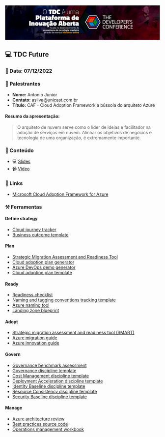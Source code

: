<p align="center">
<img src="assets/images/tdc.jpg">
</p>

## 💻 **TDC Future**
### 📅 Data: 07/12/2022

### 🎤 **Palestrantes**

- **Nome:** Antonio Junior
- **Contato:** asilva@unicast.com.br
- **Título:** CAF - Cloud Adoption Framework a bússola do arquiteto Azure

#### **Resumo da apresentação:** 


> O arquiteto de nuvem serve como o líder de ideias e facilitador na adoção de serviços em nuvem. Alinhar os objetivos de negócios e tecnologia de uma organização, é extremamente importante.

### 💬 Conteúdo

- 💻 [Slides](/TDC%20Future%202022/TDC%20Future%20-%20CAF%20-%20Cloud%20Adoption%20Framework%20a%20bússola%20do%20arquiteto%20Azure.pdf) 
- 📹 [Vídeo](https://www.youtube.com/channel/UCYpdjQbbkBQpDWI1rapkVUA)

### 🔗 Links

- [Microsoft Cloud Adoption Framework for Azure](https://aka.ms/adopt/overview)

### ⚒️ Ferramentas

#### Define strategy

- [Cloud journey tracker](https://aka.ms/adopt/journeytracker)
- [Business outcome template](https://archcenter.blob.core.windows.net/cdn/business-outcome-template.xlsx)

#### Plan

- [Strategic Migration Assessment and Readiness Tool](https://learn.microsoft.com/en-us/assessments/?mode=pre-assessment&id=Strategic-Migration-Assessment)
- [Cloud adoption plan generator](https://learn.microsoft.com/en-us/azure/cloud-adoption-framework/plan/template)
- [Azure DevOps demo generator](https://azuredevopsdemogenerator.azurewebsites.net/?name=CloudAdoptionPlan)
- [Cloud adoption plan template](https://raw.githubusercontent.com/microsoft/CloudAdoptionFramework/master/plan/cloud-adoption-framework-strategy-and-plan-template.docx)

#### Ready

- [Readiness checklist](https://raw.githubusercontent.com/Microsoft/CloudAdoptionFramework/master/ready/readiness-checklist.docx)
- [Naming and tagging conventions tracking template](https://raw.githubusercontent.com/microsoft/CloudAdoptionFramework/master/ready/naming-and-tagging-conventions-tracking-template.xlsx)
- [Azure naming tool](https://github.com/microsoft/CloudAdoptionFramework/tree/master/ready/AzNamingTool)
- [Landing zone blueprint](https://learn.microsoft.com/en-us/azure/cloud-adoption-framework/ready/landing-zone/)

#### Adopt

- [Strategic migration assessment and readiness tool (SMART)](https://learn.microsoft.com/en-us/assessments/?mode=pre-assessment&id=Strategic-Migration-Assessment&session=5eeba0f4-c62c-4096-ade2-bf3b1582b83e)
- [Azure migration guide](https://learn.microsoft.com/en-us/azure/cloud-adoption-framework/migrate/azure-migration-guide/?tabs=MigrationTools)
- [Azure innovation guide](https://learn.microsoft.com/en-us/azure/cloud-adoption-framework/innovate/innovation-guide/)

#### Govern

- [Governance benchmark assessment](https://cafbaseline.com/)
- [Governance discipline template](https://raw.githubusercontent.com/microsoft/CloudAdoptionFramework/master/govern/governance-discipline-template.docx)
- [Cost Management discipline template](https://raw.githubusercontent.com/microsoft/CloudAdoptionFramework/master/govern/cost-management-discipline-template.docx)
- [Deployment Acceleration discipline template](https://raw.githubusercontent.com/microsoft/CloudAdoptionFramework/master/govern/deployment-acceleration-discipline-template.docx)
- [Identity Baseline discipline template](https://raw.githubusercontent.com/microsoft/CloudAdoptionFramework/master/govern/identity-baseline-discipline-template.docx)
- [Resource Consistency discipline template](https://raw.githubusercontent.com/microsoft/CloudAdoptionFramework/master/govern/resource-consistency-discipline-template.docx)
- [Security Baseline discipline template](https://raw.githubusercontent.com/microsoft/CloudAdoptionFramework/master/govern/security-baseline-discipline-template.docx)

#### Manage

- [Azure architecture review](https://learn.microsoft.com/en-us/assessments/?id=azure-architecture-review)
- [Best practices source code](https://github.com/Microsoft/CloudAdoptionFramework/tree/master/manage/Automation-Best-Practices)
- [Operations management workbook](https://raw.githubusercontent.com/Microsoft/CloudAdoptionFramework/master/manage/opsmanagementworkbook.xlsx)
